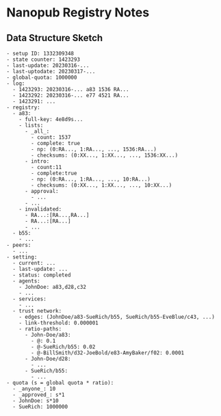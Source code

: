 # Nanopub Registry Notes

## Data Structure Sketch

    - setup ID: 1332309348
    - state counter: 1423293
    - last-update: 20230316-...
    - last-uptodate: 20230317-...
    - global-quota: 1000000
    - log:
      - 1423293: 20230316-... a83 1536 RA...
      - 1423292: 20230316-... e77 4521 RA...
      - 1423291: ...
    - registry:
      - a83:
        - full-key: 4e8d9s...
        - lists:
          - _all_:
            - count: 1537
            - complete: true
            - np: (0:RA..., 1:RA..., ..., 1536:RA...)
            - checksums: (0:XX..., 1:XX..., ..., 1536:XX...)
          - intro:
            - count:11
            - complete:true
            - np: (0:RA..., 1:RA..., ..., 10:RA...)
            - checksums: (0:XX..., 1:XX..., ..., 10:XX...)
          - approval:
            - ...
          - ...
        - invalidated:
          - RA...:[RA...,RA...]
          - RA...:[RA...]
          - ...
      - b55:
        - ...
    - peers:
      - ...
    - setting:
      - current: ...
      - last-update: ...
      - status: completed
      - agents:
        - JohnDoe: a83,d28,c32
        - ...
      - services:
        - ...
      - trust network:
        - edges: (JohnDoe/a83-SueRich/b55, SueRich/b55-EveBlue/c43, ...)
        - link-threshold: 0.000001
        - ratio-paths:
          - John-Doe/a83:
            - @: 0.1
            - @-SueRich/b55: 0.02
            - @-BillSmith/d32-JoeBold/e83-AmyBaker/f02: 0.0001
          - John-Doe/d28:
            - ...
          - SueRich/b55:
            - ...
    - quota (s = global quota * ratio):
      - _anyone_: 10
      - _approved_: s*1
      - JohnDoe: s*10
      - SueRich: 1000000

